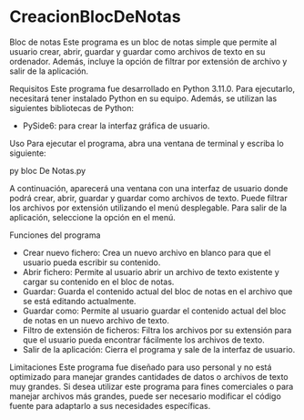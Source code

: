 # CreacionBlocDeNotas
Bloc de notas
Este programa es un bloc de notas simple que permite al usuario crear, abrir, guardar y
guardar como archivos de texto en su ordenador. Además, incluye la opción de filtrar por 
extensión de archivo y salir de la aplicación.

Requisitos
Este programa fue desarrollado en Python 3.11.0.
Para ejecutarlo, necesitará tener instalado Python en su equipo. 
Además, se utilizan las siguientes bibliotecas de Python:

- PySide6: para crear la interfaz gráfica de usuario.

Uso
Para ejecutar el programa, abra una ventana de terminal y escriba lo siguiente:

 py bloc De Notas.py
 
 A continuación, aparecerá una ventana con una interfaz de usuario donde podrá crear,
 abrir, guardar y guardar como archivos de texto. Puede filtrar los archivos por extensión
 utilizando el menú desplegable. Para salir de la aplicación, seleccione la opción en el menú.
 
 Funciones del programa
- Crear nuevo fichero: Crea un nuevo archivo en blanco para que el usuario pueda escribir su contenido.
- Abrir fichero: Permite al usuario abrir un archivo de texto existente y cargar su contenido en el bloc de notas.
- Guardar: Guarda el contenido actual del bloc de notas en el archivo que se está editando actualmente.
- Guardar como: Permite al usuario guardar el contenido actual del bloc de notas en un nuevo archivo de texto.
- Filtro de extensión de ficheros: Filtra los archivos por su extensión para que el usuario pueda encontrar fácilmente los archivos de texto.
- Salir de la aplicación: Cierra el programa y sale de la interfaz de usuario.

Limitaciones
Este programa fue diseñado para uso personal y no está optimizado para manejar grandes cantidades de datos
o archivos de texto muy grandes. Si desea utilizar este programa para fines comerciales o para manejar archivos
más grandes, puede ser necesario modificar el  código fuente para adaptarlo a sus necesidades específicas.
